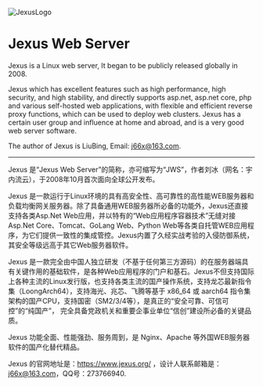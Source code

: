 <!--
![jexus logo](https://raw.githubusercontent.com/yunekit/jexus/refs/heads/main/images/jexus_logo_h32.png)
-->

![JexusLogo](https://www.jexus.org/images/jexus_logo_h32.png)

# Jexus Web Server

Jexus is a Linux web server, It began to be publicly released globally in 2008.

Jexus which has excellent features such as high performance, high security, and high stability, and directly supports asp.net, asp.net core, php and various self-hosted web applications, with flexible and efficient reverse proxy functions, which can be used to deploy web clusters. Jexus has a certain user group and influence at home and abroad, and is a very good web server software.

The author of Jexus is LiuBing, Email: j66x@163.com.

-----------------------------------------------------

Jexus 是“Jexus Web Server”的简称，亦可缩写为“JWS”，作者刘冰（网名：宇内流云），于2008年10月首次面向全球公开发布。

Jexus 是一款运行于Linux环境的具有高安全性、高可靠性的高性能WEB服务器和负载均衡网关服务器。除了具备通用WEB服务器所必备的功能外，Jexus还直接支持各类Asp.Net Web应用，并以特有的“Web应用程序容器技术”无缝对接Asp.Net Core、Tomcat、GoLang Web、Python Web等各类自托管WEB应用程序，为它们提供一致性的集成管控。Jexus内置了久经实战考验的入侵防御系统，其安全等级远高于其它Web服务器软件。

Jexus 是一款完全由中国人独立研发（不基于任何第三方源码）的在服务器端具有关键作用的基础软件，是各种Web应用程序的门户和基石。Jexus不但支持国际上各种主流的Linux发行版，也支持各类主流的国产操作系统，支持龙芯最新指令集（LoongArch64），支持海光、兆芯、飞腾等基于 x86_64 或 aarch64 指令集架构的国产CPU，支持国密（SM2/3/4等），是真正的“安全可靠、可信可控”的“纯国产”， 完全具备党政机关和重要企事业单位“信创”建设所必备的关键品质。

Jexus 功能全面、性能强劲、服务周到，是 Nginx、Apache 等外国WEB服务器软件的国产化替代精品。

Jexus 的官网地址是：https://www.jexus.org/ ，设计人联系邮箱是：j66x@163.com，QQ号：273766940.
